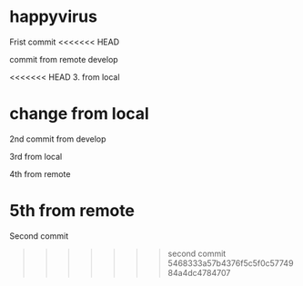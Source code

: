 # happyvirus
Frist commit 
<<<<<<< HEAD

commit from remote develop

<<<<<<< HEAD
3. from local

change from local
=======
2nd commit from develop 

3rd from local

4th from remote

5th from remote
=======
Second commit
>>>>>>> second commit
>>>>>>> 5468333a57b4376f5c5f0c5774984a4dc4784707
